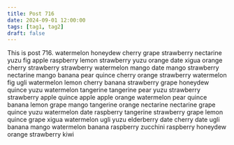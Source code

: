 ```yaml
---
title: Post 716
date: 2024-09-01 12:00:00
tags: [tag1, tag2]
draft: false
---
```

This is post 716.
watermelon
honeydew
cherry
grape
strawberry
nectarine
yuzu
fig
apple
raspberry
lemon
strawberry
yuzu
orange
date
xigua
orange
cherry
strawberry
strawberry
watermelon
mango
date
mango
strawberry
nectarine
mango
banana
pear
quince
cherry
orange
strawberry
watermelon
fig
ugli
watermelon
lemon
cherry
banana
strawberry
grape
honeydew
quince
yuzu
watermelon
tangerine
tangerine
pear
yuzu
strawberry
strawberry
apple
quince
apple
apple
orange
watermelon
pear
quince
banana
lemon
grape
mango
tangerine
orange
nectarine
nectarine
grape
quince
yuzu
watermelon
date
raspberry
tangerine
strawberry
grape
lemon
quince
grape
xigua
watermelon
ugli
yuzu
elderberry
date
cherry
date
ugli
banana
mango
watermelon
banana
raspberry
zucchini
raspberry
honeydew
orange
strawberry
kiwi
